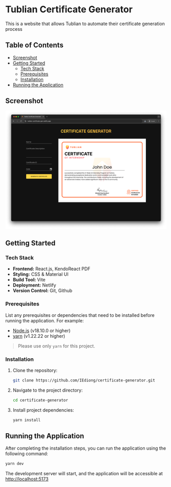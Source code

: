 # Tublian Certificate Generator

This is a website that allows Tublian to automate their certificate generation process

## Table of Contents

- [Screenshot](#screenshot)
- [Getting Started](#getting-started)
  - [Tech Stack](#tech-stack)
  - [Prerequisites](#prerequisites)
  - [Installation](#installation)
- [Running the Application](#running-the-application)

## Screenshot

![Screenshot](./screenshots/screenshot-desktop.png)

## Getting Started

### Tech Stack

- **Frontend:** React.js, KendoReact PDF
- **Styling:** CSS & Material UI
- **Build Tool:** Vite
- **Deployment:** Netlify
- **Version Control:** Git, Github

### Prerequisites

List any prerequisites or dependencies that need to be installed before running the application. For example:

- [Node.js](https://nodejs.org/) (v18.10.0 or higher)
- [yarn](https://yarnpkg.com/) (v1.22.22 or higher)

> Please use only `yarn` for this project.

### Installation

1. Clone the repository:

   ```bash
   git clone https://github.com/IEdiong/certificate-generator.git
   ```

2. Navigate to the project directory:

   ```bash
   cd certificate-generator
   ```

3. Install project dependencies:

   ```bash
   yarn install
   ```

## Running the Application

After completing the installation steps, you can run the application using the following command:

```bash
yarn dev
```

The development server will start, and the application will be accessible at [http://localhost:5173](http://localhost:5173)

